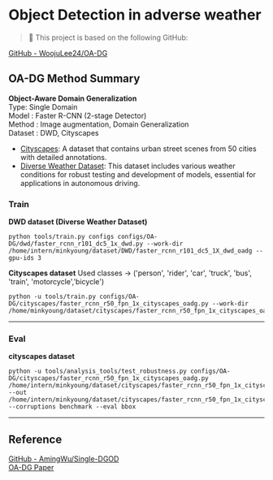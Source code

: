 # Object Detection in adverse weather
> 📢 This project is based on the following GitHub:

[GitHub - WoojuLee24/OA-DG](https://github.com/WoojuLee24/OA-DG?tab=readme-ov-file)

## OA-DG Method Summary
**Object-Aware Domain Generalization**\
Type: Single Domain\
Model : Faster R-CNN (2-stage Detector)\
Method : Image augmentation, Domain Generalization\
Dataset : DWD, Cityscapes
  - [Cityscapes](https://www.cityscapes-dataset.com/): A dataset that contains urban street scenes from 50 cities with detailed annotations.
   - [Diverse Weather Dataset](https://drive.google.com/drive/folders/1IIUnUrJrvFgPzU8D6KtV0CXa8k1eBV9B): This dataset includes various weather conditions for robust testing and development of models, essential for applications in autonomous driving.
### Train
**DWD dataset (Diverse Weather Dataset)**
 
    python tools/train.py configs configs/OA-DG/dwd/faster_rcnn_r101_dc5_1x_dwd.py --work-dir /home/intern/minkyoung/dataset/DWD/faster_rcnn_r101_dc5_1X_dwd_oadg --gpu-ids 3


**Cityscapes dataset**
Used classes -> ('person', 'rider', 'car', 'truck', 'bus', 'train', 'motorcycle','bicycle')

    python -u tools/train.py configs/OA-DG/cityscapes/faster_rcnn_r50_fpn_1x_cityscapes_oadg.py --work-dir /home/minkyoung/dataset/cityscapes/faster_rcnn_r50_fpn_1x_cityscapes_oadg/exp2
---
### Eval
**cityscapes dataset**

    python -u tools/analysis_tools/test_robustness.py configs/OA-DG/cityscapes/faster_rcnn_r50_fpn_1x_cityscapes_oadg.py /home/intern/minkyoung/dataset/cityscapes/faster_rcnn_r50_fpn_1x_cityscapes_oadg/epoch_1.pth --out /home/intern/minkyoung/dataset/cityscapes/faster_rcnn_r50_fpn_1x_cityscapes_oadg/test_robustness_result_1epoch.pkl --corruptions benchmark --eval bbox
---
## Reference
[GitHub - AmingWu/Single-DGOD](https://github.com/AmingWu/Single-DGOD)\
[OA-DG Paper](https://arxiv.org/pdf/2312.12133v1)
